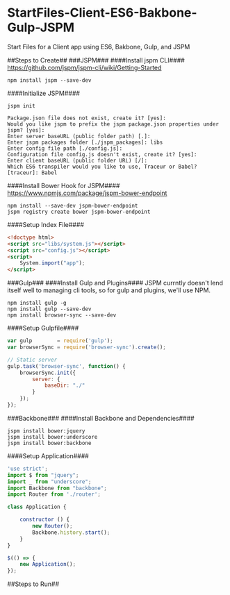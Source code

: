# StartFiles-Client-ES6-Bakbone-Gulp-JSPM
Start Files for a Client app using ES6, Bakbone, Gulp, and JSPM

##Steps to Create##
###JSPM###
####Install jspm CLI####
https://github.com/jspm/jspm-cli/wiki/Getting-Started
````
npm install jspm --save-dev
````
####Initialize JSPM####
````
jspm init

Package.json file does not exist, create it? [yes]: 
Would you like jspm to prefix the jspm package.json properties under jspm? [yes]: 
Enter server baseURL (public folder path) [.]: 
Enter jspm packages folder [./jspm_packages]: libs
Enter config file path [./config.js]: 
Configuration file config.js doesn't exist, create it? [yes]:
Enter client baseURL (public folder URL) [/]: 
Which ES6 transpiler would you like to use, Traceur or Babel? [traceur]: Babel
````
####Install Bower Hook for JSPM####
https://www.npmjs.com/package/jspm-bower-endpoint
```
npm install --save-dev jspm-bower-endpoint
jspm registry create bower jspm-bower-endpoint
```
####Setup Index File####
````html
<!doctype html>
<script src="libs/system.js"></script>
<script src="config.js"></script>
<script>
    System.import("app");
</script>
````


###Gulp###
####Install Gulp and Plugins####
JSPM currntly doesn't lend itself well to managing cli tools, so for gulp and plugins, we'll use NPM.
```
npm install gulp -g
npm install gulp --save-dev
npm install browser-sync --save-dev
```
####Setup Gulpfile####
````javascript
var gulp        = require('gulp');
var browserSync = require('browser-sync').create();

// Static server
gulp.task('browser-sync', function() {
    browserSync.init({
        server: {
            baseDir: "./"
        }
    });
});
````

###Backbone###
####Install Backbone and Dependencies####
````
jspm install bower:jquery
jspm install bower:underscore
jspm install bower:backbone
````

####Setup Application####
````javascript
'use strict';
import $ from "jquery";
import _ from "underscore";
import Backbone from "backbone";
import Router from './router';

class Application {

    constructor () {
        new Router();
        Backbone.history.start();
    }
}

$(() => {
    new Application();
});
````

  
##Steps to Run##
